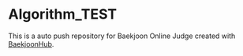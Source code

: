 # Algorithm_TEST
This is a auto push repository for Baekjoon Online Judge created with [BaekjoonHub](https://github.com/BaekjoonHub/BaekjoonHub).
